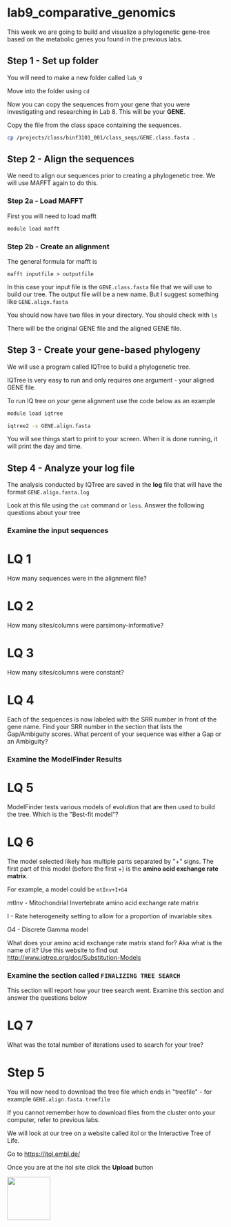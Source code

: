 # lab9_comparative_genomics

This week we are going to build and visualize a phylogenetic gene-tree based on the metabolic genes you found in the previous labs. 

## Step 1 - Set up folder

You will need to make a new folder called ```lab_9```

Move into the folder using ```cd```

Now you can copy the sequences from your gene that you were investigating and researching in Lab 8. This will be your **GENE**.

Copy the file from the class space containing the sequences. 

```bash
cp /projects/class/binf3101_001/class_seqs/GENE.class.fasta .
```

## Step 2 - Align the sequences 

We need to align our sequences prior to creating a phylogenetic tree. We will use MAFFT again to do this. 

### Step 2a - Load MAFFT
First you will need to load mafft

```bash
module load mafft
```

### Step 2b - Create an alignment

The general formula for mafft is 

```mafft inputfile > outputfile```

In this case your input file is the ```GENE.class.fasta``` file that we will use to build our tree. 
The output file will be a new name. But I suggest something like ```GENE.align.fasta```


You should now have two files in your directory. You should check with ```ls```

There will be the original GENE file and the aligned GENE file.

## Step 3 - Create your gene-based phylogeny

We will use a program called IQTree to build a phylogenetic tree. 

IQTree is very easy to run and only requires one argument - your aligned GENE file. 

To run IQ tree on _your_ gene alignment use the code below as an example

```bash
module load iqtree

iqtree2 -s GENE.align.fasta
```

You will see things start to print to your screen. When it is done running, it will print the day and time. 

## Step 4 - Analyze your log file 

The analysis conducted by IQTree are saved in the **log** file that will have the format ```GENE.align.fasta.log```

Look at this file using the ```cat``` command or ```less```. Answer the following questions about your tree

### Examine the input sequences

# LQ 1
How many sequences were in the alignment file?

# LQ 2 
How many sites/columns were parsimony-informative?

# LQ 3 
How many sites/columns were constant?

# LQ 4
Each of the sequences is now labeled with the SRR number in front of the gene name. Find your SRR number in the section that lists the Gap/Ambiguity scores. 
What percent of your sequence was either a Gap or an Ambiguity?


### Examine the ModelFinder Results

# LQ 5

ModelFinder tests various models of evolution that are then used to build the tree. 
Which is the "Best-fit model"? 

# LQ 6
The model selected likely has multiple parts separated by "+" signs. The first part of this model (before the first +) is the **amino acid exchange rate matrix**. 

For example, a model could be ```mtInv+I+G4```

mtInv - Mitochondrial Invertebrate amino acid exchange rate matrix

I - Rate heterogeneity setting to allow for a proportion of invariable sites

G4 - Discrete Gamma model

What does your amino acid exchange rate matrix stand for? Aka what is the name of it? Use this website to find out http://www.iqtree.org/doc/Substitution-Models 


### Examine the section called ```FINALIZING TREE SEARCH```

This section will report how your tree search went. Examine this section and answer the questions below

# LQ 7

What was the total number of iterations used to search for your tree? 


# Step 5

You will now need to download the tree file which ends in "treefile" - for example ```GENE.align.fasta.treefile```

If you cannot remember how to download files from the cluster onto your computer, refer to previous labs. 


We will look at our tree on a website called itol or the Interactive Tree of Life. 

Go to https://itol.embl.de/

Once you are at the itol site click the **Upload** button

<img src="https://github.com/BINF-3101/lab9_comparative_genomics/assets/47755288/6b41a864-0b66-4449-b27b-5914cac0b379" width=100>







